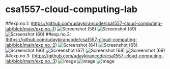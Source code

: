 # csa1557-cloud-computing-lab
##exp.no.1:
(https://github.com/udaykirancode/csa1557-cloud-computing-lab/blob/main/exp.no.:1)
![Screenshot (58)](https://user-images.githubusercontent.com/113407411/192196290-d1cc7de5-003e-478f-9905-6069c0b49a9f.png)
![Screenshot (59)](https://user-images.githubusercontent.com/113407411/192196352-7b2a94ff-48e2-41b7-b368-88b552fbafa0.png)
![Screenshot (60)](https://user-images.githubusercontent.com/113407411/192196266-65147382-bb96-40e0-8a89-ce32a7229966.png)
##exp.no.2:
(https://github.com/udaykirancode/csa1557-cloud-computing-lab/blob/main/exp.no.:2)
![Screenshot (64)](https://user-images.githubusercontent.com/113407411/192201275-9025eaf6-6c90-4b71-b5b5-9bb603b785b0.png)
![Screenshot (65)](https://user-images.githubusercontent.com/113407411/192201298-e04a3b38-5397-4b5f-af7c-03b48405e4ba.png)
![Screenshot (66)](https://user-images.githubusercontent.com/113407411/192201308-c70035b6-53f1-4d52-b6e3-bc47757b7b70.png)
![Screenshot (67)](https://user-images.githubusercontent.com/113407411/192201321-474c600c-a972-4b6d-8710-9d07790ee519.png)
![Screenshot (68)](https://user-images.githubusercontent.com/113407411/192201331-eac07dbf-ab49-404c-b756-e30ab55675c8.png)
![Screenshot (69)](https://user-images.githubusercontent.com/113407411/192201344-51bd5af8-013f-4bb8-917d-b1a2221e60ac.png)
##exp.no.3:
(https://github.com/udaykirancode/csa1557-cloud-computing-lab/blob/main/exp.no.:3)
![image](https://user-images.githubusercontent.com/113407411/192204409-161d3b86-1ea4-4eab-b32b-ac93910db832.png)
![image](https://user-images.githubusercontent.com/113407411/192204436-625ebafd-1c6a-41ab-b0fd-9fd0d852dd92.png)
![image](https://user-images.githubusercontent.com/113407411/192204480-81f87539-a77d-4557-99e5-9871be90b804.png)
